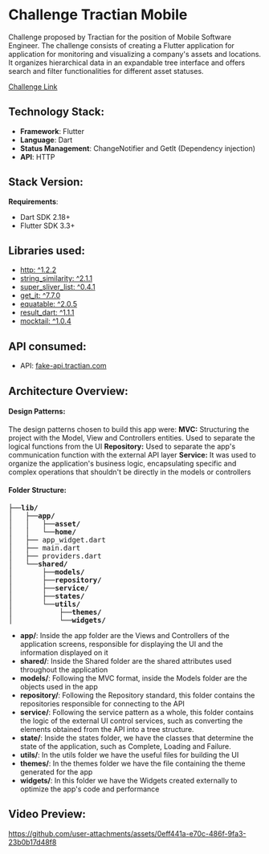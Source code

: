 # Challenge Tractian Mobile
Challenge proposed by Tractian for the position of Mobile Software Engineer. The challenge consists of creating a Flutter application for application for monitoring and visualizing a company's assets and locations. It organizes hierarchical data in an expandable tree interface and offers search and filter functionalities for different asset statuses.

[Challenge Link](https://github.com/tractian/challenges/blob/main/mobile/README.md)


## Technology Stack:
- **Framework**: Flutter
- **Language**: Dart
- **Status Management**: ChangeNotifier and GetIt (Dependency injection)
- **API**: HTTP

## Stack Version:
**Requirements**:
- Dart SDK 2.18+
- Flutter SDK 3.3+

## Libraries used:
- [http: ^1.2.2](https://pub.dev/packages/http) 
- [string_similarity: ^2.1.1](https://pub.dev/packages/string_similarity)
- [super_sliver_list: ^0.4.1](https://pub.dev/packages/super_sliver_list)
- [get_it: ^7.7.0](https://pub.dev/packages/get_it)
- [equatable: ^2.0.5](https://pub.dev/packages/equatable)
- [result_dart: ^1.1.1](https://pub.dev/packages/result_dart)
- [mocktail: ^1.0.4](https://pub.dev/packages/mocktail)

## API consumed:
- API: [fake-api.tractian.com](fake-api.tractian.com)

## Architecture Overview:

#### Design Patterns:
The design patterns chosen to build this app were:
**MVC:** Structuring the project with the Model, View and Controllers entities. Used to separate the logical functions from the UI
**Repository:** Used to separate the app's communication function with the external API layer
**Service:** It was used to organize the application's business logic, encapsulating specific and complex operations that shouldn't be directly in the models or controllers 

#### Folder Structure:
<pre>
├──<b>lib/</b>
│   ├──<b>app/</b>
│   │   ├──<b>asset/</b>
│   │   └──<b>home/</b>
│   ├── app_widget.dart
│   ├── main.dart
│   ├── providers.dart
│   └──<b>shared/</b>
│       ├──<b>models/</b>
│       ├──<b>repository/</b>
│       ├──<b>service/</b>
│       ├──<b>states/</b>
│       └──<b>utils/</b>
│           ├──<b>themes/</b>
│           └──<b>widgets/</b>
</pre>
- **app/**: Inside the app folder are the Views and Controllers of the application screens, responsible for displaying the UI and the information displayed on it
- **shared/**: Inside the Shared folder are the shared attributes used throughout the application
- **models/**: Following the MVC format, inside the Models folder are the objects used in the app
- **repository/**: Following the Repository standard, this folder contains the repositories responsible for connecting to the API
- **service/**: Following the service pattern as a whole, this folder contains the logic of the external UI control services, such as converting the elements obtained from the API into a tree structure.
- **state/**: Inside the states folder, we have the classes that determine the state of the application, such as Complete, Loading and Failure.
- **utils/**: In the utils folder we have the useful files for building the UI
- **themes/**: In the themes folder we have the file containing the theme generated for the app
- **widgets/**:  In this folder we have the Widgets created externally to optimize the app's code and performance




## Video Preview:
https://github.com/user-attachments/assets/0eff441a-e70c-486f-9fa3-23b0b17d48f8


